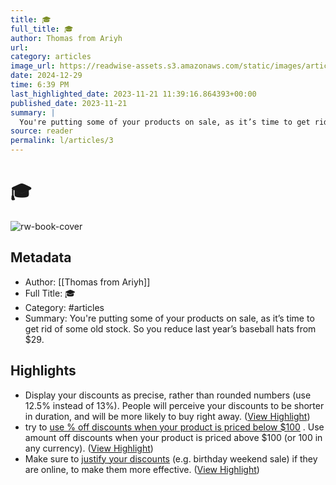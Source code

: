 ```yaml
---
title: 🎓
full_title: 🎓
author: Thomas from Ariyh
url: 
category: articles
image_url: https://readwise-assets.s3.amazonaws.com/static/images/article4.6bc1851654a0.png
date: 2024-12-29
time: 6:39 PM
last_highlighted_date: 2023-11-21 11:39:16.864393+00:00
published_date: 2023-11-21
summary: |
  You're putting some of your products on sale, as it’s time to get rid of some old stock. So you reduce last year’s baseball hats from $29.
source: reader
permalink: l/articles/3
---
```

# 🎓

![rw-book-cover](https://readwise-assets.s3.amazonaws.com/static/images/article4.6bc1851654a0.png)

## Metadata
- Author: [[Thomas from Ariyh]]
- Full Title: 🎓
- Category: #articles
- Summary: You're putting some of your products on sale, as it’s time to get rid of some old stock. So you reduce last year’s baseball hats from $29.

## Highlights
- Display your discounts as precise, rather than rounded numbers (use 12.5% instead of 13%).
  People will perceive your discounts to be shorter in duration, and will be more likely to buy right away. ([View Highlight](https://read.readwise.io/read/01hfrtq0rjh6gempf2ry2m640w))
- try to [use % off discounts when your product is priced below $100](https://link.mail.beehiiv.com/ss/c/HgpSGM-keF5lMWUMUiwUABeKmw6VfjBN9ESz2zVjo5h03qiHLjQu7eyBY2oMl4GwmBmgOlznHxWYKgPFfKLQCD5Uhw441gwSz6bDsH3bBtWA6N3cPSILN4jAfa3_7o8nmYYh-B1TZZtzKxGLfo2kS3GuwRMKtbIcnftxuGQonRuvJaZHtKHiR_ejVzshBAjRSmTvAy717lRxaYotMTaOiQ/41h/WkyKMo3HRUOLY-HCaoXZIg/h22/L2eiBRjUZKbzLPWiYQHp1Q_LL9XQ6N7oImwRn2mGRBg) . Use amount off discounts when your product is priced above $100 (or 100 in any currency). ([View Highlight](https://read.readwise.io/read/01hfrttjj5g3kfcm4sfyc080b8))
- Make sure to [justify your discounts](https://link.mail.beehiiv.com/ss/c/HgpSGM-keF5lMWUMUiwUABeKmw6VfjBN9ESz2zVjo5gTokpgCzUoK_uvDFj9KAVpBDoY3asRBe-0EW-_Bb2As9TVfFMcCphuFawtWhCL4Sb3Bsr5V3LvPEXDF4z9xQ0qNXubSMwXHleFykAbz1M7WccOm0cENQ9wq1IC6O_zHFXvZo4gAvy6FGgSPrNcmrskfufvLvvhIpVKcSoLJVpXCw/41h/WkyKMo3HRUOLY-HCaoXZIg/h23/IzU3VMwqVGoG8S-YSJDhLLDETcUE5lPBl09Qt3Khe2Y) (e.g. birthday weekend sale) if they are online, to make them more effective. ([View Highlight](https://read.readwise.io/read/01hfrttv3cgmtpfzv66yv2186e))


